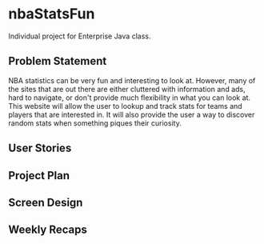 # nbaStatsFun
Individual project for Enterprise Java class.

## Problem Statement

NBA statistics can be very fun and interesting to look at. However, many of
the sites that are out there are either cluttered with information and ads, 
hard to navigate, or don't provide much flexibility in what you can look at. 
This website will allow the user to lookup and track stats for teams and 
players that are interested in. It will also provide the user a way to discover
random stats when something piques their curiosity.


## User Stories

## Project Plan

## Screen Design

## Weekly Recaps